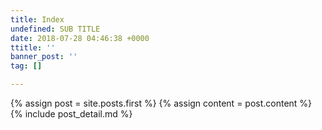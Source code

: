 ```yaml
---
title: Index
undefined: SUB TITLE
date: 2018-07-28 04:46:38 +0000
ttitle: ''
banner_post: ''
tag: []

---
```

<div class="blog-index">  
  {% assign post = site.posts.first %}
  {% assign content = post.content %}
  {% include post_detail.md %}
</div>